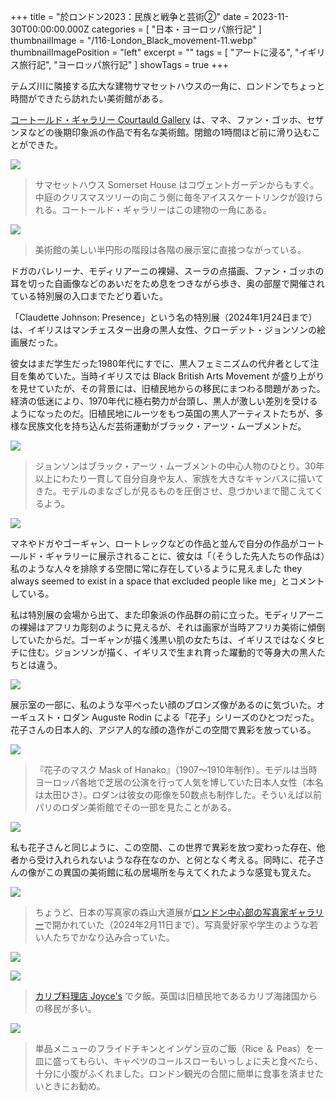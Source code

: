+++
title = "於ロンドン2023：民族と戦争と芸術②"
date = 2023-11-30T00:00:00.000Z
categories = [ "日本・ヨーロッパ旅行記" ]
thumbnailImage = "/116-London_Black_movement-11.webp"
thumbnailImagePosition = "left"
excerpt = ""
tags = [ "アートに浸る", "イギリス旅行記", "ヨーロッパ旅行記" ]
showTags = true
+++

テムズ川に隣接する広大な建物サマセットハウスの一角に、ロンドンでちょっと時間ができたら訪れたい美術館がある。

<!--more-->

[コートールド・ギャラリー Courtauld Gallery](https://courtauld.ac.uk/gallery/) は、マネ、ファン・ゴッホ、セザンヌなどの後期印象派の作品で有名な美術館。閉館の1時間ほど前に滑り込むことができた。

![](/116-London_Black_movement-5.webp)

> サマセットハウス Somerset House はコヴェントガーデンからもすぐ。中庭のクリスマスツリーの向こう側に毎冬アイススケートリンクが設けられる。コートールド・ギャラリーはこの建物の一角にある。

![](/116-London_Black_movement-4.webp)

> 美術館の美しい半円形の階段は各階の展示室に直接つながっている。

ドガのバレリーナ、モディリアーニの裸婦、スーラの点描画、ファン・ゴッホの耳を切った自画像などのあいだをため息をつきながら歩き、奥の部屋で開催されている特別展の入口までたどり着いた。

「Claudette Johnson: Presence」という名の特別展（2024年1月24日まで）は、イギリスはマンチェスター出身の黒人女性、クローデット・ジョンソンの絵画展だった。

彼女はまだ学生だった1980年代にすでに、黒人フェミニズムの代弁者として注目を集めていた。当時イギリスでは Black British Arts Movement が盛り上がりを見せていたが、その背景には、旧植民地からの移民にまつわる問題があった。経済の低迷により、1970年代に極右勢力が台頭し、黒人が激しい差別を受けるようになったのだ。旧植民地にルーツをもつ英国の黒人アーティストたちが、多様な民族文化を持ち込んだ芸術運動がブラック・アーツ・ムーブメントだ。

![](/116-London_Black_movement-11.webp)

> ジョンソンはブラック・アーツ・ムーブメントの中心人物のひとり。30年以上にわたり一貫して自分自身や友人、家族を大きなキャンバスに描いてきた。モデルのまなざしが見るものを圧倒させ、息づかいまで聞こえてくるよう。

![](/116-London_Black_movement-1.webp)

マネやドガやゴーギャン、ロートレックなどの作品と並んで自分の作品がコート―ルド・ギャラリーに展示されることに、彼女は「（そうした先人たちの作品は）私のような人々を排除する空間に常に存在しているように見えました they always seemed to exist in a space that excluded people like me」とコメントしている。

私は特別展の会場から出て、また印象派の作品群の前に立った。モディリアーニの裸婦はアフリカ彫刻のように見えるが、それは画家が当時アフリカ美術に傾倒していたからだ。ゴーギャンが描く浅黒い肌の女たちは、イギリスではなくタヒチに住む。ジョンソンが描く、イギリスで生まれ育った躍動的で等身大の黒人たちとは違う。

![](/116-London_Black_movement-3.webp)

展示室の一部に、私のような平べったい顔のブロンズ像があるのに気づいた。オーギュスト・ロダン Auguste Rodin による「花子」シリーズのひとつだった。花子さんの日本人的、アジア人的な顔の造作がこの空間で異彩を放っている。

![](/116-London_Black_movement-10.webp)

> 『花子のマスク Mask of Hanako』（1907～1910年制作）。モデルは当時ヨーロッパ各地で芝居の公演を行って人気を博していた日本人女性（本名は太田ひさ）。ロダンは彼女の彫像を50数点も制作した。そういえば以前パリのロダン美術館でその一部を見たことがある。

![](/116-London_Black_movement-12.webp)

私も花子さんと同じように、この空間、この世界で異彩を放つ変わった存在、他者から受け入れられないような存在なのか、と何となく考える。同時に、花子さんの像がこの異国の美術館に私の居場所を与えてくれたような感覚も覚えた。

![](/116-London_Black_movement-7.webp)

> ちょうど、日本の写真家の森山大道展が[ロンドン中心部の写真家ギャラリー](https://thephotographersgallery.org.uk/)で開かれていた（2024年2月11日まで）。写真愛好家や学生のような若い人たちでかなり込み合っていた。

![](/116-London_Black_movement-6.webp)

![](/116-London_Black_movement-8.webp)

> [カリブ料理店 Joyce's](https://joycessoho.com/) で夕飯。英国は旧植民地であるカリブ海諸国からの移民が多い。

![](/116-London_Black_movement-9.webp)

> 単品メニューのフライドチキンとインゲン豆のご飯（Rice ＆ Peas）を一皿に盛ってもらい、キャベツのコールスローもいっしょに夫と食べたら、十分に小腹がふくれました。ロンドン観光の合間に簡単に食事を済ませたいときにお勧め。
